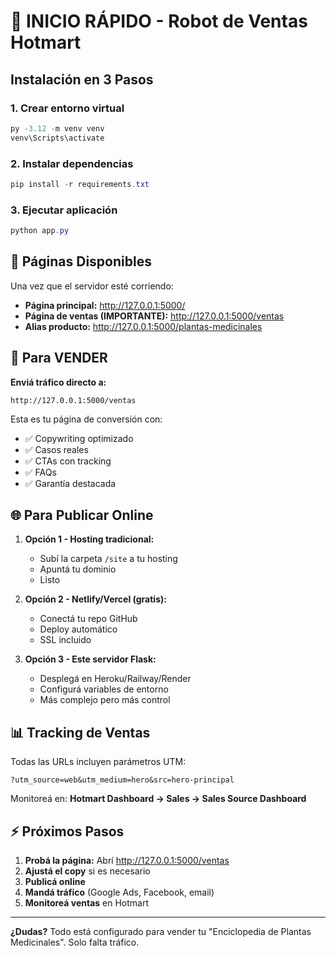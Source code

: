 # 🚀 INICIO RÁPIDO - Robot de Ventas Hotmart

## Instalación en 3 Pasos

### 1. Crear entorno virtual
```powershell
py -3.12 -m venv venv
venv\Scripts\activate
```

### 2. Instalar dependencias
```powershell
pip install -r requirements.txt
```

### 3. Ejecutar aplicación
```powershell
python app.py
```

## 📄 Páginas Disponibles

Una vez que el servidor esté corriendo:

- **Página principal:** http://127.0.0.1:5000/
- **Página de ventas (IMPORTANTE):** http://127.0.0.1:5000/ventas
- **Alias producto:** http://127.0.0.1:5000/plantas-medicinales

## 🎯 Para VENDER

**Enviá tráfico directo a:**
```
http://127.0.0.1:5000/ventas
```

Esta es tu página de conversión con:
- ✅ Copywriting optimizado
- ✅ Casos reales
- ✅ CTAs con tracking
- ✅ FAQs
- ✅ Garantía destacada

## 🌐 Para Publicar Online

1. **Opción 1 - Hosting tradicional:**
   - Subí la carpeta `/site` a tu hosting
   - Apuntá tu dominio
   - Listo

2. **Opción 2 - Netlify/Vercel (gratis):**
   - Conectá tu repo GitHub
   - Deploy automático
   - SSL incluido

3. **Opción 3 - Este servidor Flask:**
   - Desplegá en Heroku/Railway/Render
   - Configurá variables de entorno
   - Más complejo pero más control

## 📊 Tracking de Ventas

Todas las URLs incluyen parámetros UTM:

```
?utm_source=web&utm_medium=hero&src=hero-principal
```

Monitoreá en: **Hotmart Dashboard → Sales → Sales Source Dashboard**

## ⚡ Próximos Pasos

1. **Probá la página:** Abrí http://127.0.0.1:5000/ventas
2. **Ajustá el copy** si es necesario
3. **Publicá online**
4. **Mandá tráfico** (Google Ads, Facebook, email)
5. **Monitoreá ventas** en Hotmart

---

**¿Dudas?** Todo está configurado para vender tu "Enciclopedia de Plantas Medicinales". Solo falta tráfico.

